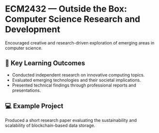 # ECM2432 — Outside the Box: Computer Science Research and Development

Encouraged creative and research-driven exploration of emerging areas in computer science.

## 🧠 Key Learning Outcomes
- Conducted independent research on innovative computing topics.
- Evaluated emerging technologies and their societal implications.
- Presented technical findings through professional reports and presentations.

## 💻 Example Project
Produced a short research paper evaluating the sustainability and scalability of blockchain-based data storage.
